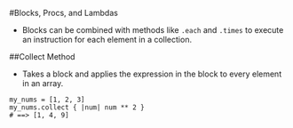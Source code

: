 #Blocks, Procs, and Lambdas

- Blocks can be combined with methods like ```.each``` and ```.times``` to execute an instruction for each element in a collection.

##Collect Method

- Takes a block and applies the expression in the block to every element in an array.

```
my_nums = [1, 2, 3]
my_nums.collect { |num| num ** 2 }
# ==> [1, 4, 9]
```
